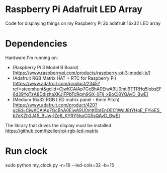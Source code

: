 # Raspberry Pi Adafruit LED Array
Code for displaying things on my Raspberry Pi 3b adafruit 16x32 LED array  

# Dependencies
Hardware I'm running on:   
* (Raspberry Pi 3 Model B Board)[https://www.raspberrypi.com/products/raspberry-pi-3-model-b/]  
* (Adafruit RGB Matrix HAT + RTC for Raspberry Pi)[https://www.adafruit.com/product/2345?ref=steemhunt&gclid=CjwKCAiAp7GcBhA0EiwA9U0mti9TTRHq5IobsEF6d39YgTzA8DdIzhaXKJIFPbTcRqm9GX-0Flj_xBoCj8YQAvD_BwE]  
* (Medium 16x32 RGB LED matrix panel - 6mm Pitch)[https://www.adafruit.com/product/420?gclid=CjwKCAiAp7GcBhA0EiwA9U0mtt0btEnOEC1WdJ8tYHpE_FYioES_b7oKZh3J45_BUw-lZe8_KYRY5hoCG5sQAvD_BwE]  

The library that drives the display must be installed  
https://github.com/hzeller/rpi-rgb-led-matrix  

# Run clock
sudo python my_clock.py -r=16 --led-cols=32 -b=15
